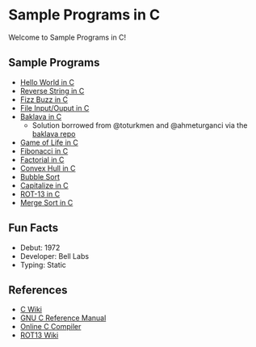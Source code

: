 # Sample Programs in C

Welcome to Sample Programs in C!

## Sample Programs

- [Hello World in C][2]
- [Reverse String in C][3]
- [Fizz Buzz in C][4]
- [File Input/Ouput in C][5]
- [Baklava in C][10]
  - Solution borrowed from @toturkmen and @ahmeturganci via the [baklava repo][1]
- [Game of Life in C][6]
- [Fibonacci in C][11]
- [Factorial in C][13]
- [Convex Hull in C][12]
- [Bubble Sort][14]
- [Capitalize in C][15]
- [ROT-13 in C][16]
- [Merge Sort in C][18]

## Fun Facts

- Debut: 1972
- Developer: Bell Labs
- Typing: Static

## References

- [C Wiki][7]
- [GNU C Reference Manual][8]
- [Online C Compiler][9]
- [ROT13 Wiki][16]

[1]: https://github.com/toturkmen/baklava
[2]: https://therenegadecoder.com/code/hello-world-in-c/
[3]: https://github.com/jrg94/sample-programs/issues/288
[4]: https://github.com/TheRenegadeCoder/sample-programs/issues/354
[5]: https://github.com/TheRenegadeCoder/sample-programs/issues/408
[6]: https://github.com/TheRenegadeCoder/sample-programs/issues/371
[7]: https://en.wikipedia.org/wiki/C_(programming_language)
[8]: https://www.gnu.org/software/gnu-c-manual/
[9]: https://www.onlinegdb.com/online_c_compiler
[10]: https://github.com/TheRenegadeCoder/sample-programs/issues/424
[11]: https://github.com/TheRenegadeCoder/sample-programs/issues/486
[13]: https://github.com/TheRenegadeCoder/sample-programs/issues/631
[12]: https://github.com/TheRenegadeCoder/sample-programs/issues/628
[14]: https://github.com/TheRenegadeCoder/sample-programs/issues/942
[15]: https://github.com/TheRenegadeCoder/sample-programs/issues/1273
[16]: https://en.wikipedia.org/wiki/ROT13
[18]: https://github.com/TheRenegadeCoder/sample-programs/issues/1267
